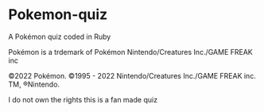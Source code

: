 # Pokemon-quiz
A Pokémon quiz coded in Ruby


Pokémon is a trdemark of Pokémon Nintendo/Creatures Inc./GAME FREAK inc


 ©2022 Pokémon. ©1995 - 2022 Nintendo/Creatures Inc./GAME FREAK inc. TM, ®Nintendo.
 
 
  I do not own the rights this is a fan made quiz